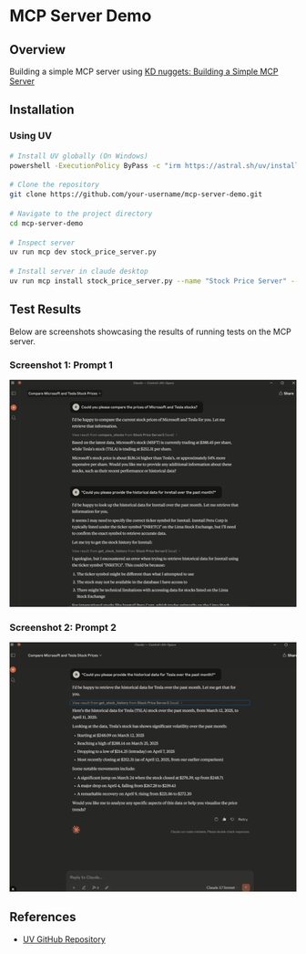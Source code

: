 # MCP Server Demo

## Overview
Building a simple MCP server using [KD nuggets: Building a Simple MCP Server](https://www.kdnuggets.com/building-a-simple-mcp-server)

## Installation
### Using UV

```bash
# Install UV globally (On Windows)
powershell -ExecutionPolicy ByPass -c "irm https://astral.sh/uv/install.ps1 | iex"

# Clone the repository
git clone https://github.com/your-username/mcp-server-demo.git

# Navigate to the project directory
cd mcp-server-demo

# Inspect server
uv run mcp dev stock_price_server.py

# Install server in claude desktop
uv run mcp install stock_price_server.py --name "Stock Price Server" --with yfinance
```

## Test Results

Below are screenshots showcasing the results of running tests on the MCP server.

### Screenshot 1: Prompt 1
![Server Running](images/img01.png)

### Screenshot 2: Prompt 2
![Successful Connection](images/img02.png)


## References

- [UV GitHub Repository](https://github.com/astral-sh/uv)
